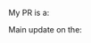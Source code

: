 <!-- ⚠️ Your PR title will appear in the changelogs please make it short detailed and understandable for all. -->

<!-- Uncomment the correct contribution type. !-->

My PR is a:
<!-- 🐛 Bug fix -->
<!-- 💅 Enhancement -->
<!-- 🚀 New feature -->

Main update on the:
<!-- Client -->
<!-- Server -->
<!-- Documentation -->
<!-- Repository -->

<!-- Write a short description of what your PR solves and link the related issues. -->
